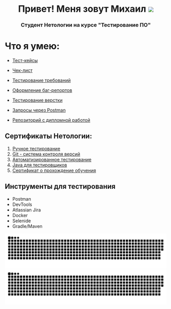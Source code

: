<h1 align="center">Привет! Меня зовут Михаил</a> 
<img src="https://github.com/blackcater/blackcater/raw/main/images/Hi.gif" height="32"/></h1>
<h3 align="center">Студент Нетологии на курсе "Тестирование ПО" </h3>

# Что я умею:

- [Тест-кейсы](https://docs.google.com/spreadsheets/d/19L-jUSPQCDElg6-Ah4-BJHOPgYOy0LUVZCuOJidEP14/edit#gid=0)

- [Чек-лист](https://docs.google.com/spreadsheets/d/1IeCUwyyA42MN1lGBMMH5UFyy944K4oNiVg4gadqkKk4/edit#gid=0)

- [Тестирование требований](https://docs.google.com/document/d/1_RbzgIsWcSgoAc_k8kW1INvvAFUHJkgnCwkhN92u68k/edit)

- [Оформление баг-репортов](https://docs.google.com/spreadsheets/d/1oisvO0iu-TY_qzQPFaIdckKARgrPw-kIIWCsqsH6gc4/edit#gid=0)

- [Тестирование верстки](https://docs.google.com/document/d/1XaQ7XHMLcFbZtcLs8NpBlWPa0ZBXwrPSCS1FZEpXNOQ/edit?usp=sharing)

- [Запросы через Postman](https://docs.google.com/document/d/1qbHkoaa5rcB3ZncyM9xJEY4W4wjhacxhHM_ANPaG6F4/edit)

- [Репозиторий с дипломной работой](https://github.com/PniVedro/diplomQA) 




## Сертификаты Нетологии:
1. [Ручное тестирование](https://drive.google.com/file/d/13P57B5SzpUgj92bo7PwK0uP_glIwHqv2/view?usp=sharing)
2. [Git - система контроля версий](https://drive.google.com/file/d/1MG_X4O4L_LqpkIiBjs803F58rHBC1zaz/view?usp=sharing)
3. [Автоматизированное тестирование](https://netology.ru/backend/api/user/programs/40233/pdf_certificate)
4. [Java для тестировщиков](https://netology.ru/backend/api/user/programs/37624/pdf_certificate)
5. [Сертификат о прохождение обучения](https://drive.google.com/file/d/17qXWo1YNa2HYSogsWwibPJB8pUgcTOEW/view?usp=sharing)

## Инструменты для тестирования

- Postman
- DevTools
- Atlassian Jira
- Docker
- Selenide
- Gradle/Maven


![github contribution grid snake animation](https://raw.githubusercontent.com/teuchezh/teuchezh/output/github-contribution-grid-snake-dark.svg#gh-dark-mode-only)![github contribution grid snake animation](https://raw.githubusercontent.com/teuchezh/teuchezh/output/github-contribution-grid-snake.svg#gh-light-mode-only)

